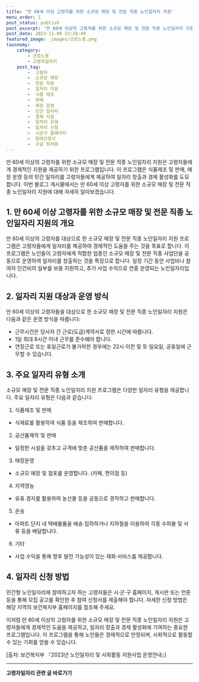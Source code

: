 ```yaml
---
title: '만 60세 이상 고령자를 위한 소규모 매장 및 전문 직종 노인일자리 지원'
menu_order: 1
post_status: publish
post_excerpt: '만 60세 이상의 고령자를 위한 소규모 매장 및 전문 직종 노인일자리 지원은 고령자들에게 경제적인 지원을 제공하기 위한 프로그램입니다. 이 프로그램은 식품제조 및 판매, 매장 운영 등의 민간 일자리를 고령자들에게 제공하여 일자리 창출과 경제 활성화를 도모합니다. 이번 블로그 게시물에서는 만 60세 이상 고령자를 위한 소규모 매장 및 전문 직종 노인일자리 지원에 대해 자세히 알아보겠습니다.'
post_date: 2023-11-08 22:28:49
featured_image: _images/근로노동.png
taxonomy:
    category:
        - 근로노동
        - 고령자일자리
    post_tag:
        -  고령자
        -  소규모 매장
        -  전문 직종
        -  일자리 지원
        -  식품 제조
        -  판매
        -  매장 운영
        -  민간 일자리
        -  경제 지원
        -  일자리 유형
        -  일자리 신청
        -  시군구 홈페이지
        -  참여신청서
        -  구글 최적화
---
```




만 60세 이상의 고령자를 위한 소규모 매장 및 전문 직종 노인일자리 지원은 고령자들에게 경제적인 지원을 제공하기 위한 프로그램입니다. 이 프로그램은 식품제조 및 판매, 매장 운영 등의 민간 일자리를 고령자들에게 제공하여 일자리 창출과 경제 활성화를 도모합니다. 이번 블로그 게시물에서는 만 60세 이상 고령자를 위한 소규모 매장 및 전문 직종 노인일자리 지원에 대해 자세히 알아보겠습니다.

## 1. 만 60세 이상 고령자를 위한 소규모 매장 및 전문 직종 노인일자리 지원의 개요

만 60세 이상의 고령자를 대상으로 한 소규모 매장 및 전문 직종 노인일자리 지원 프로그램은 고령자들에게 일자리를 제공하여 경제적인 도움을 주는 것을 목표로 합니다. 이 프로그램은 노인들이 고령자에게 적합한 업종인 소규모 매장 및 전문 직종 사업단을 공동으로 운영하여 일자리를 창출하는 것을 특징으로 합니다. 일정 기간 동안 사업비나 참여자 인건비의 일부를 보충 지원하고, 추가 사업 수익으로 연중 운영되는 노인일자리입니다.

## 2. 일자리 지원 대상과 운영 방식

만 60세 이상의 고령자들을 대상으로 한 소규모 매장 및 전문 직종 노인일자리 지원은 다음과 같은 운영 방식을 따릅니다:

- 근무시간은 당사자 간 근로(도급)계약서로 정한 시간에 따릅니다.
- 1일 최대 8시간 이내 근무를 준수해야 합니다.
- 연장근로 또는 휴일근로가 불가피한 경우에는 22시 이전 및 토·일요일, 공휴일에 근무할 수 있습니다.

## 3. 주요 일자리 유형 소개

소규모 매장 및 전문 직종 노인일자리 지원 프로그램은 다양한 일자리 유형을 제공합니다. 주요 일자리 유형은 다음과 같습니다:

1. 식품제조 및 판매
- 식재료를 활용하여 식품 등을 제조하여 판매합니다.

2. 공산품제작 및 판매
- 일정한 시설을 갖추고 규격에 맞춘 공산품을 제작하여 판매합니다.

3. 매장운영
- 소규모 매장 및 점포를 운영합니다. (카페, 편의점 등)

4. 지역영농
- 유휴 경지를 활용하여 농산물 등을 공동으로 경작하고 판매합니다.

5. 운송
- 아파트 단지 내 택배물품을 배송·집하하거나 지하철을 이용하여 각종 수하물 및 서류 등을 배달합니다.

6. 기타
- 사업 수익을 통해 향후 발전 가능성이 있는 재화·서비스를 제공합니다.

## 4. 일자리 신청 방법

민간형 노인일자리에 참여하고자 하는 고령자들은 시·군·구 홈페이지, 게시판 또는 언론 등을 통해 모집 공고를 확인한 후 참여 신청서를 제출해야 합니다. 자세한 신청 방법은 해당 지역의 보건복지부 홈페이지를 참조해 주세요.

이처럼 만 60세 이상의 고령자를 위한 소규모 매장 및 전문 직종 노인일자리 지원은 고령자들에게 경제적인 도움을 제공하고, 일자리 창출과 경제 활성화에 기여하는 중요한 프로그램입니다. 이 프로그램을 통해 노인들은 경제적으로 안정되며, 사회적으로 활동할 수 있는 기회를 얻을 수 있습니다.

[출처: 보건복지부 『2023년 노인일자리 및 사회활동 지원사업 운영안내』]
<!-- wp:separator -->
<hr class="wp-block-separator has-alpha-channel-opacity"/>
<!-- /wp:separator -->

<!-- wp:group {"backgroundColor":"base","layout":{"type":"constrained"}} -->
<div class="wp-block-group has-base-background-color has-background"><!-- wp:paragraph {"align":"center","fontSize":"medium"} -->
<p class="has-text-align-center has-large-font-size"><strong>고령자일자리 관련 글 바로가기</strong></p>
<!-- /wp:paragraph -->


<!-- wp:latest-posts
{"categories":[{"id":10558,"count":19,"description":"","link":"https://uknowlaw.com/category/%ea%b3%a0%eb%a0%b9%ec%9e%90%ec%9d%bc%ec%9e%90%eb%a6%ac/","name":"고령자일자리","slug":"고령자일자리","taxonomy":"category","parent":0,"meta":[],"_links":{"self":[{"href":"https://uknowlaw.com/wp-json/wp/v2/categories/10558"}],"collection":[{"href":"https://uknowlaw.com/wp-json/wp/v2/categories"}],"about":[{"href":"https://uknowlaw.com/wp-json/wp/v2/taxonomies/category"}],"wp:post_type":[{"href":"https://uknowlaw.com/wp-json/wp/v2/posts?categories=10558"}],"curies":[{"name":"wp","href":"https://api.w.org/{rel}","templated":true}]}}],"postsToShow":100,"excerptLength":28,"postLayout":"grid","columns":2,"featuredImageAlign":"left","featuredImageSizeSlug":"large","fontSize":18px} /--></div>
<!-- /wp:group -->